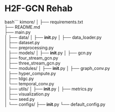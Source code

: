 # H2F-GCN Rehab

bash```
kimore/
│
├── requirements.txt                  
├── README.md                    
├── main.py                         
│
├── data/
│   ├── __init__.py
│   ├── data_loader.py              
│   ├── dataset.py                 
│   └── preprocessing.py          
│
├── models/
│   ├── __init__.py
│   ├── gcn.py                       
│   ├── four_stream_gcn.py           
│   ├── three_stream_gcn.py           
│   └── modules/
│       ├── __init__.py
│       ├── graph_conv.py           
│       ├── hyper_compute.py       
│       ├── tdgc.py               
│       └── temporal_conv.py        
│
├── utils/
│   ├── __init__.py
│   ├── metrics.py                    
│   ├── visualization.py          
│   └── seed.py                    
│
└── configs/
    ├── __init__.py
    └── default_config.py 
```